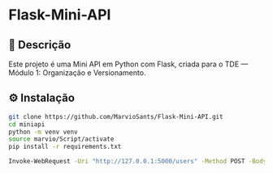 # Flask-Mini-API

## 📖 Descrição
Este projeto é uma Mini API em Python com Flask, criada para o TDE — Módulo 1: Organização e Versionamento.

## ⚙️ Instalação
```bash
git clone https://github.com/MarvioSants/Flask-Mini-API.git
cd miniapi
python -m venv venv
source marvio/Script/activate                               
pip install -r requirements.txt

Invoke-WebRequest -Uri "http://127.0.0.1:5000/users" -Method POST -Body '{"name":"Marvio","email":"marvio@example.com"}' -ContentType "application/json"



